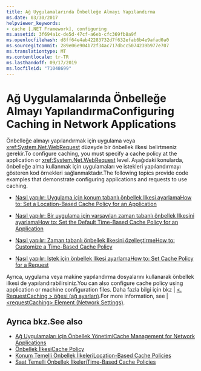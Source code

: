 ```yaml
---
title: Ağ Uygulamalarında Önbelleğe Almayı Yapılandırma
ms.date: 03/30/2017
helpviewer_keywords:
- cache [.NET Framework], configuring
ms.assetid: 3f694a1c-de5d-47cf-a6eb-cfc369fb8a9f
ms.openlocfilehash: d8ff64e4ab42283732d7f632efab6b4e9afad0a0
ms.sourcegitcommit: 289e06e904b72f34ac717dbcc5074239b977e707
ms.translationtype: MT
ms.contentlocale: tr-TR
ms.lasthandoff: 09/17/2019
ms.locfileid: "71048699"
---
```

# <a name="configuring-caching-in-network-applications"></a><span data-ttu-id="a247e-102">Ağ Uygulamalarında Önbelleğe Almayı Yapılandırma</span><span class="sxs-lookup"><span data-stu-id="a247e-102">Configuring Caching in Network Applications</span></span>
<span data-ttu-id="a247e-103">Önbelleğe almayı yapılandırmak için uygulama veya <xref:System.Net.WebRequest> düzeyde bir önbellek ilkesi belirtmeniz gerekir.</span><span class="sxs-lookup"><span data-stu-id="a247e-103">To configure caching, you must specify a cache policy at the application or <xref:System.Net.WebRequest> level.</span></span> <span data-ttu-id="a247e-104">Aşağıdaki konularda, önbelleğe alma kullanmak için uygulamaları ve istekleri yapılandırmayı gösteren kod örnekleri sağlanmaktadır.</span><span class="sxs-lookup"><span data-stu-id="a247e-104">The following topics provide code examples that demonstrate configuring applications and requests to use caching.</span></span>  
  
- [<span data-ttu-id="a247e-105">Nasıl yapılır: Uygulama için konum tabanlı önbellek Ilkesi ayarlama</span><span class="sxs-lookup"><span data-stu-id="a247e-105">How to: Set a Location-Based Cache Policy for an Application</span></span>](how-to-set-a-location-based-cache-policy-for-an-application.md)  
  
- [<span data-ttu-id="a247e-106">Nasıl yapılır: Bir uygulama için varsayılan zaman tabanlı önbellek Ilkesini ayarlama</span><span class="sxs-lookup"><span data-stu-id="a247e-106">How to: Set the Default Time-Based Cache Policy for an Application</span></span>](how-to-set-the-default-time-based-cache-policy-for-an-application.md)  
  
- [<span data-ttu-id="a247e-107">Nasıl yapılır: Zaman tabanlı önbellek Ilkesini özelleştirme</span><span class="sxs-lookup"><span data-stu-id="a247e-107">How to: Customize a Time-Based Cache Policy</span></span>](how-to-customize-a-time-based-cache-policy.md)  
  
- [<span data-ttu-id="a247e-108">Nasıl yapılır: Istek için önbellek Ilkesi ayarlama</span><span class="sxs-lookup"><span data-stu-id="a247e-108">How to: Set Cache Policy for a Request</span></span>](how-to-set-cache-policy-for-a-request.md)  
  
 <span data-ttu-id="a247e-109">Ayrıca, uygulama veya makine yapılandırma dosyalarını kullanarak önbellek ilkesi de yapılandırabilirsiniz.</span><span class="sxs-lookup"><span data-stu-id="a247e-109">You can also configure cache policy using application or machine configuration files.</span></span> <span data-ttu-id="a247e-110">Daha fazla bilgi için bkz &#124; [ \<. RequestCaching > öğesi (ağ ayarları)](../configure-apps/file-schema/network/requestcaching-element-network-settings.md).</span><span class="sxs-lookup"><span data-stu-id="a247e-110">For more information, see &#124; [\<requestCaching> Element (Network Settings)](../configure-apps/file-schema/network/requestcaching-element-network-settings.md).</span></span>  
  
## <a name="see-also"></a><span data-ttu-id="a247e-111">Ayrıca bkz.</span><span class="sxs-lookup"><span data-stu-id="a247e-111">See also</span></span>

- [<span data-ttu-id="a247e-112">Ağ Uygulamaları için Önbellek Yönetimi</span><span class="sxs-lookup"><span data-stu-id="a247e-112">Cache Management for Network Applications</span></span>](cache-management-for-network-applications.md)
- [<span data-ttu-id="a247e-113">Önbellek İlkesi</span><span class="sxs-lookup"><span data-stu-id="a247e-113">Cache Policy</span></span>](cache-policy.md)
- [<span data-ttu-id="a247e-114">Konum Temelli Önbellek İlkeleri</span><span class="sxs-lookup"><span data-stu-id="a247e-114">Location-Based Cache Policies</span></span>](location-based-cache-policies.md)
- [<span data-ttu-id="a247e-115">Saat Temelli Önbellek İlkeleri</span><span class="sxs-lookup"><span data-stu-id="a247e-115">Time-Based Cache Policies</span></span>](time-based-cache-policies.md)
